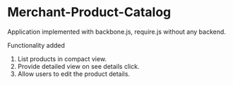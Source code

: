 Merchant-Product-Catalog
===============

Application implemented with backbone.js, require.js without any backend.

Functionality added

 1. List products in compact view.
 2. Provide detailed view on see details click.
 3. Allow users to edit the product details.

